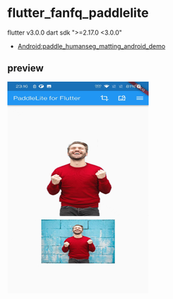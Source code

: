# flutter_fanfq_paddlelite

flutter v3.0.0 dart sdk ">=2.17.0 <3.0.0"

- [Android:paddle_humanseg_matting_android_demo](https://github.com/fanfq/paddle_humanseg_matting_android_demo)

## preview


<img src="images/pre1.jpg" width="320" height="480" alt="图片描述文字"/>